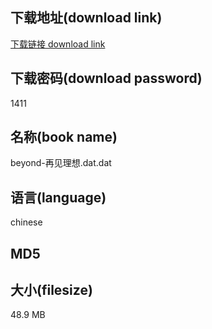 ## 下载地址(download link)
[下载链接 download link](https://voluble-croquembouche-d321dc.netlify.app/?s=beyond-%E5%86%8D%E8%A7%81%E7%90%86%E6%83%B3.dat)

## 下载密码(download password)
1411

## 名称(book name)
beyond-再见理想.dat.dat

## 语言(language)
chinese

## MD5


## 大小(filesize)
48.9 MB
